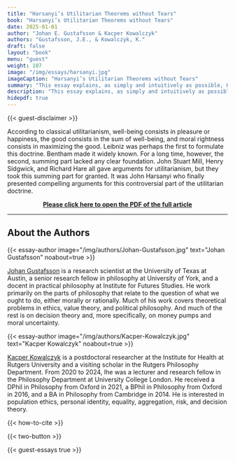```yaml
---
title: "Harsanyi’s Utilitarian Theorems without Tears"
book: "Harsanyi’s Utilitarian Theorems without Tears"
date: 2025-01-01
author: "Johan E. Gustafsson & Kacper Kowalczyk"
authors: "Gustafsson, J.E., & Kowalczyk, K."
draft: false
layout: "book"
menu: "guest"
weight: 107
image: "/img/essays/harsanyi.jpg"
imageCaption: "Harsanyi’s Utilitarian Theorems without Tears"
summary: "This essay explains, as simply and intuitively as possible, Harsanyi’s three famous arguments for utilitarian aggregation: the social-aggregation theorem, the impartial-observer theorem, and the separability theorem. While Harsanyi’s contribution does not completely establish utilitarianism, it transforms how we think about aggregation in ethics. The key question becomes not whether to add up, but what to add up."
description: "This essay explains, as simply and intuitively as possible, Harsanyi’s three famous arguments for utilitarian aggregation: the social-aggregation theorem, the impartial-observer theorem, and the separability theorem. While Harsanyi’s contribution does not completely establish utilitarianism, it transforms how we think about aggregation in ethics. The key question becomes not whether to add up, but what to add up."
hidepdf: true
---
```


{{< guest-disclaimer >}}

According to classical utilitarianism, well-being consists in pleasure or happiness, the good consists in the sum of well-being, and moral rightness consists in maximizing the good. Leibniz was perhaps the first to formulate this doctrine. Bentham made it widely known. For a long time, however, the second, summing part lacked any clear foundation. John Stuart Mill, Henry Sidgwick, and Richard Hare all gave arguments for utilitarianism, but they took this summing part for granted. It was John Harsanyi who finally presented compelling arguments for this controversial part of the utilitarian doctrine.

<center>

[**Please click here to open the PDF of the full article**](https://www.utilitarianism.net/img/Harsanyi-Utilitarian-Theorems-without-Tears.pdf)

</center>

---

<h2>About the Authors</h2>

{{< essay-author
     image="/img/authors/Johan-Gustafsson.jpg"
     text="Johan Gustafsson"
     noabout=true >}}

[Johan Gustafsson](https://johanegustafsson.net/) is a research scientist at the University of Texas at Austin, a senior research fellow in philosophy at University of York, and a docent in practical philosophy at Institute for Futures Studies. He work primarily on the parts of philosophy that relate to the question of what we ought to do, either morally or rationally. Much of his work covers theoretical problems in ethics, value theory, and political philosophy. And much of the rest is on decision theory and, more specifically, on money pumps and moral uncertainty.

{{< essay-author
     image="/img/authors/Kacper-Kowalczyk.jpg"
     text="Kacper Kowalczyk"
     noabout=true >}}

[Kacper Kowalczyk](https://kacperkowalczyk.com/) is a postdoctoral researcher at the Institute for Health at Rutgers University and a visiting scholar in the Rutgers Philosophy Department. From 2020 to 2024, Ihe was a lecturer and research fellow in the Philosophy Department at University College London. He received a DPhil in Philosophy from Oxford in 2021, a BPhil in Philosophy from Oxford in 2016, and a BA in Philosophy from Cambridge in 2014. He is interested in population ethics, personal identity, equality, aggregation, risk, and decision theory.

{{< how-to-cite >}}

{{< two-button >}}

{{< guest-essays true >}}
